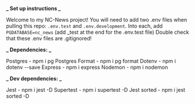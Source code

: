 **_ Set up instructions _**

Welcome to my NC-News project! You will need to add two .env files when pulling this repo: `.env.test` and `.env.development`. Into each, add `PGDATABASE=nc_news` (add \_test at the end for the .env.test file) Double check that these .env files are .gitignored!

**_ Dependencies: _**

Postgres - npm i pg
Postgres Format - npm i pg format
Dotenv - npm i dotenv --save
Express - npm i express
Nodemon - npm i nodemon

**_ Dev dependencies: _**

Jest - npm i jest -D
Supertest - npm i supertest -D
Jest sorted - npm i jest sorted -D
